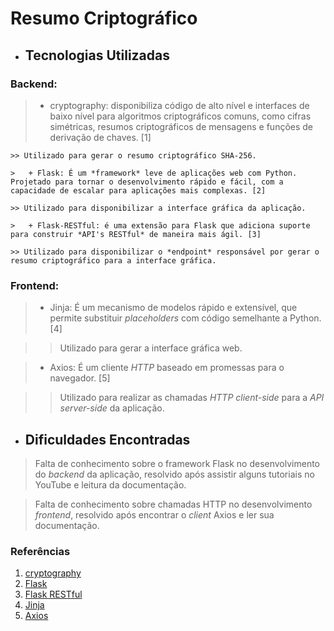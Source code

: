 # Resumo Criptográfico

-  ## Tecnologias Utilizadas

### Backend:

> + cryptography: disponibiliza código de alto nível e interfaces de baixo nível para algoritmos criptográficos comuns, como cifras simétricas, resumos criptográficos de mensagens e funções de derivação de chaves. [1]

	>> Utilizado para gerar o resumo criptográfico SHA-256.

	>	+ Flask: É um *framework* leve de aplicações web com Python. Projetado para tornar o desenvolvimento rápido e fácil, com a capacidade de escalar para aplicações mais complexas. [2]

	>> Utilizado para disponibilizar a interface gráfica da aplicação.

	>	+ Flask-RESTful: é uma extensão para Flask que adiciona suporte para construir *API's RESTful* de maneira mais ágil. [3]

	>> Utilizado para disponibilizar o *endpoint* responsável por gerar o resumo criptográfico para a interface gráfica.

### Frontend:
> + Jinja: É um mecanismo de modelos rápido e extensível, que permite substituir *placeholders* com código semelhante a Python. [4]

>> Utilizado para gerar a interface gráfica web.

> + Axios: É um cliente *HTTP* baseado em promessas para o navegador. [5]

>> Utilizado para realizar as chamadas *HTTP* *client-side* para a *API* *server-side* da aplicação.

  

-  ## Dificuldades Encontradas

> Falta de conhecimento sobre o framework Flask no desenvolvimento do *backend* da aplicação, resolvido após assistir alguns tutoriais no YouTube e leitura da documentação.

> Falta de conhecimento sobre chamadas HTTP no desenvolvimento *frontend*, resolvido após encontrar o *client* Axios e ler sua documentação.

### Referências

1. [cryptography](https://cryptography.io/)
2. [Flask](https://flask.palletsprojects.com/)
3. [Flask RESTful](https://flask-restful.readthedocs.io/)
4. [Jinja](https://jinja.palletsprojects.com/)
5. [Axios](https://axios-http.com/docs/intro)